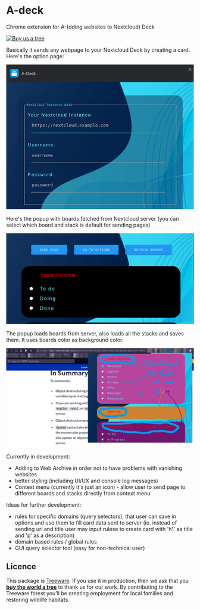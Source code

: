 # A-deck
Chrome extension for A-(dding websites to Nextcloud) Deck

[![Buy us a tree](https://img.shields.io/badge/Treeware-%F0%9F%8C%B3-lightgreen?style=for-the-badge)](https://plant.treeware.earth/leoossa/A-deck)

Basically it sends any webpage to your Nextcloud Deck by creating a card. 
Here's the option page:

![options screenshot](https://raw.githubusercontent.com/leoossa/A-deck/master/screenshots/options.png)

Here's the popup with boards fetched from Nextcloud server (you can select which board and stack is default for sending pages)

![popup screenshot](https://raw.githubusercontent.com/leoossa/A-deck/master/screenshots/popup.png)

The popup loads boards from server, also loads all the stacks and saves them. It uses boards color as background color. 

![options screenshot](https://raw.githubusercontent.com/leoossa/A-deck/master/screenshots/screenshot.png)

Currently in development:
- Adding to Web Archive in order not to have problems with vanishing websites
- better styling (including UI/UX and console log messages)
- Context menu (currently it's just an icon) -  allow user to send page to different boards and stacks directly from context menu

Ideas for further development:
- rules for specific domains (query selectors), that user can save in options and use them to fill card data sent to server (ie. instead of sending url and title user may input rulese to create card with 'h1' as title and 'p' as a description)
- domain based rules / global rules
- GUI query selector tool (easy for non-technical user)


## Licence            
This package is [Treeware](https://treeware.earth). If you use it in production, then we ask that you [**buy the world a tree**](https://plant.treeware.earth/leoossa/A-deck) to thank us for our work. By contributing to the Treeware forest you’ll be creating employment for local families and restoring wildlife habitats.
